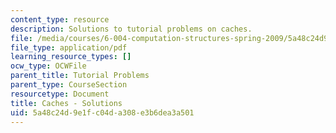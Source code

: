```yaml
---
content_type: resource
description: Solutions to tutorial problems on caches.
file: /media/courses/6-004-computation-structures-spring-2009/5a48c24d9e1fc04da308e3b6dea3a501_MIT6_004s09_tutor16_sol.pdf
file_type: application/pdf
learning_resource_types: []
ocw_type: OCWFile
parent_title: Tutorial Problems
parent_type: CourseSection
resourcetype: Document
title: Caches - Solutions
uid: 5a48c24d-9e1f-c04d-a308-e3b6dea3a501
---
```

